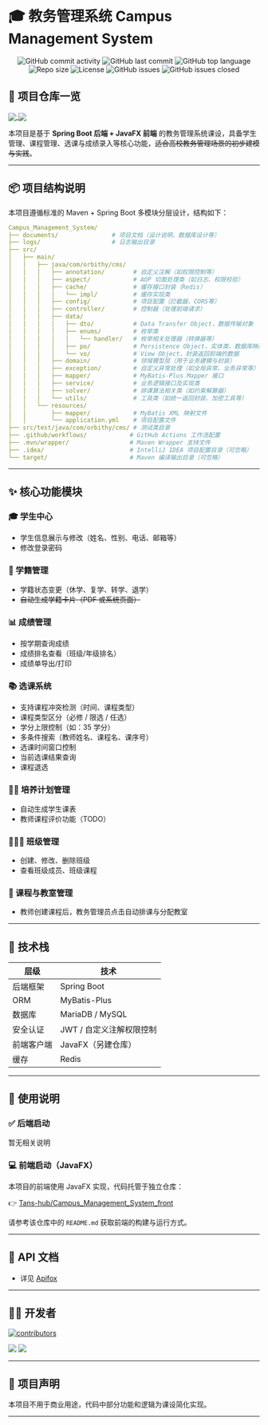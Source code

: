 # 🎓 教务管理系统 Campus Management System

<div align="center">

![GitHub commit activity](https://img.shields.io/github/commit-activity/m/Hanserprpr/Campus_Management_System)
![GitHub last commit](https://img.shields.io/github/last-commit/Hanserprpr/Campus_Management_System)
![GitHub top language](https://img.shields.io/github/languages/top/Hanserprpr/Campus_Management_System)
![Repo size](https://img.shields.io/github/repo-size/Hanserprpr/Campus_Management_System)
![License](https://img.shields.io/github/license/Hanserprpr/Campus_Management_System)
![GitHub issues](https://img.shields.io/github/issues/Hanserprpr/Campus_Management_System)
![GitHub issues closed](https://img.shields.io/github/issues-closed/Hanserprpr/Campus_Management_System)

</div>

## 📌 项目仓库一览

<a href="https://github.com/Hanserprpr/Campus_Management_System">
  <img align="center" src="https://github-readme-stats.vercel.app/api/pin/?username=Hanserprpr&repo=Campus_Management_System" />
</a>

<a href="https://github.com/Tans-hub/Campus_Management_System_front">
  <img align="center" src="https://github-readme-stats.vercel.app/api/pin/?username=PycmgMagic&repo=Campus_Management_System_front" />
</a>

本项目是基于 **Spring Boot 后端 + JavaFX 前端** 的教务管理系统课设，具备学生管理、课程管理、选课与成绩录入等核心功能，~~适合高校教务管理场景的初步建模与实践~~。

---

## 📦 项目结构说明

本项目遵循标准的 Maven + Spring Boot 多模块分层设计，结构如下：

```yaml
Campus_Management_System/
├── documents/               # 项目文档（设计说明、数据库设计等）
├── logs/                    # 日志输出目录
├── src/
│   ├── main/
│   │   ├── java/com/orbithy/cms/
│   │   │   ├── annotation/        # 自定义注解（如权限控制等）
│   │   │   ├── aspect/            # AOP 切面处理类（如日志、权限校验）
│   │   │   ├── cache/             # 缓存接口封装（Redis）
│   │   │   │   └── impl/          # 缓存实现类
│   │   │   ├── config/            # 项目配置（拦截器、CORS等）
│   │   │   ├── controller/        # 控制器（处理前端请求）
│   │   │   ├── data/
│   │   │   │   ├── dto/           # Data Transfer Object，数据传输对象
│   │   │   │   ├── enums/         # 枚举类
│   │   │   │   │   └── handler/   # 枚举相关处理器（转换器等）
│   │   │   │   ├── po/            # Persistence Object，实体类，数据库映射
│   │   │   │   └── vo/            # View Object，封装返回前端的数据
│   │   │   ├── domain/            # 领域模型层（用于业务建模与封装）
│   │   │   ├── exception/         # 自定义异常处理（如全局异常、业务异常等）
│   │   │   ├── mapper/            # MyBatis-Plus Mapper 接口
│   │   │   ├── service/           # 业务逻辑接口及实现类
│   │   │   ├── solver/            # 排课算法相关类（如约束解算器）
│   │   │   └── utils/             # 工具类（如统一返回封装、加密工具等）
│   │   └── resources/
│   │       ├── mapper/            # MyBatis XML 映射文件
│   │       └── application.yml    # 项目配置文件
├── src/test/java/com/orbithy/cms/ # 测试类目录
├── .github/workflows/            # GitHub Actions 工作流配置
├── .mvn/wrapper/                 # Maven Wrapper 支持文件
├── .idea/                        # IntelliJ IDEA 项目配置目录（可忽略）
└── target/                       # Maven 编译输出目录（可忽略）
```

---

## ✨ 核心功能模块

### 🎓 学生中心

- 学生信息展示与修改（姓名、性别、电话、邮箱等）
- 修改登录密码

### 📘 学籍管理

- 学籍状态变更（休学、复学、转学、退学）
- ~~自动生成学籍卡片（PDF 或系统页面）~~

### 📊 成绩管理

- 按学期查询成绩
- 成绩排名查看（班级/年级排名）
- 成绩单导出/打印

### 📚 选课系统

- 支持课程冲突检测（时间、课程类型）
- 课程类型区分（必修 / 限选 / 任选）
- 学分上限控制（如：35 学分）
- 多条件搜索（教师姓名、课程名、课序号）
- 选课时间窗口控制
- 当前选课结果查询
- 课程退选

### 🧑‍🏫 培养计划管理

- 自动生成学生课表
- 教师课程评价功能（TODO）

### 🧑‍🤝‍🧑 班级管理

- 创建、修改、删除班级
- 查看班级成员、班级课程

### 🏫 课程与教室管理

- 教师创建课程后，教务管理员点击自动排课与分配教室

---

## 🧰 技术栈

| 层级    | 技术              |
|-------|-----------------|
| 后端框架  | Spring Boot     |
| ORM   | MyBatis-Plus    |
| 数据库   | MariaDB / MySQL |
| 安全认证  | JWT / 自定义注解权限控制 |
| 前端客户端 | JavaFX（另建仓库）    |
| 缓存    | Redis           |

---

## 📄 使用说明

### ✅ 后端启动

暂无相关说明

### 💻 前端启动（JavaFX）

本项目的前端使用 JavaFX 实现，代码托管于独立仓库：

👉 [Tans-hub/Campus_Management_System_front](https://github.com/Tans-hub/Campus_Management_System_front)

请参考该仓库中的 `README.md` 获取前端的构建与运行方式。

---

## 🔗 API 文档

- 详见 [Apifox](https://cmsdoc.orbithy.com)

---

## 🧑‍💻 开发者

[![contributors](https://contrib.rocks/image?repo=Hanserprpr/Campus_Management_System)](https://github.com/Hanserprpr/Campus_Management_System/graphs/contributors)

<img src="http://github-profile-summary-cards.vercel.app/api/cards/profile-details?username=Hanserprpr&theme=default" />

<img src="http://github-profile-summary-cards.vercel.app/api/cards/profile-details?username=N2H4-xz&theme=default" />

---

## 📜 项目声明

本项目不用于商业用途，代码中部分功能和逻辑为课设简化实现。

---
